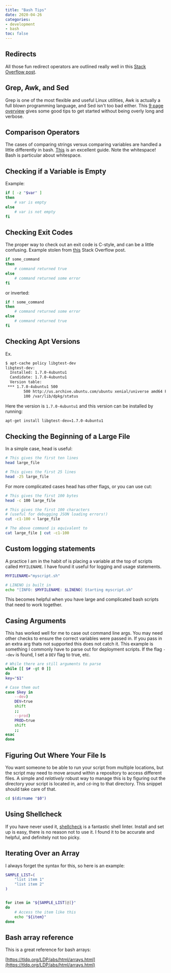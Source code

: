 ```yaml
---
title: "Bash Tips"
date: 2020-04-26
categories:
- development
- bash
toc: false
---
```


## Redirects

All those fun redirect operators are outlined really well in this [Stack Overflow post](https://unix.stackexchange.com/questions/159513/what-are-the-shells-control-and-redirection-operators).

## Grep, Awk, and Sed

Grep is one of the most flexible and useful Linux utilities, Awk is actually a full blown programming language, and Sed isn't too bad either. This [9 page overview](https://www-users.york.ac.uk/~mijp1/teaching/2nd_year_Comp_Lab/guides/grep_awk_sed.pdf) gives some good tips to get started without being overly long and verbose.

## Comparison Operators 

The cases of comparing strings versus comparing variables are handled a little differently in bash. [This](https://www.tldp.org/LDP/abs/html/comparison-ops.html) is an excellent guide. Note the whitespace! Bash is particular about whitespace.

## Checking if a Variable is Empty

Example:

```bash
if [ -z "$var" ]
then
    # var is empty
else
    # var is not empty
fi
```

## Checking Exit Codes

The proper way to check out an exit code is C-style, and can be a little confusing. Example stolen from [this](https://stackoverflow.com/questions/26675681/how-to-check-the-exit-status-using-an-if-statement-using-bash) Stack Overflow post.

```bash
if some_command
then
    # command returned true
else
    # command returned some error
fi
```

or inverted:

```bash
if ! some_command
then
    # command returned some error
else
    # command returned true
fi
```

## Checking Apt Versions

Ex.

```bash
$ apt-cache policy libgtest-dev
libgtest-dev:
  Installed: 1.7.0-4ubuntu1
  Candidate: 1.7.0-4ubuntu1
  Version table:
 *** 1.7.0-4ubuntu1 500
        500 http://us.archive.ubuntu.com/ubuntu xenial/universe amd64 Packages
        100 /var/lib/dpkg/status
```

 Here the version is `1.7.0-4ubuntu1` and this version can be installed by running:

```bash
apt-get install libgtest-dev=1.7.0-4ubuntu1
```

## Checking the Beginning of a Large File 

In a simple case, head is useful:

```bash
# This gives the first ten lines
head large_file 

# This gives the first 25 lines
head -25 large_file 
```

For more complicated cases head has other flags, or you can use cut:

```bash
# This gives the first 100 bytes
head -c 100 large_file 

# This gives the first 100 characters 
# (useful for debugging JSON loading errors!)
cut -c1-100 < large_file

# The above command is equivalent to
cat large_file | cut -c1-100
```

## Custom logging statements

A practice I am in the habit of is placing a variable at the top of scripts called `MYFILENAME`. I have found it useful for logging and usage statements.

```bash
MYFILENAME="myscript.sh"

# LINENO is built in 
echo "[INFO: $MYFILENAME: $LINENO] Starting myscript.sh"
```

This becomes helpful when you have large and complicated bash scripts that need to work together.


## Casing Arguments

This has worked well for me to case out command line args. You may need other checks to ensure the correct variables were passed in. If you pass in an extra arg thats not supported this does not catch it. This example is something I commonly have to parse out for deployment scripts. If the flag `--dev` is found, I set a `DEV` flag to true, etc.

```bash
# While there are still arguments to parse
while [[ $# -gt 0 ]]
do
key="$1"

# Case them out
case $key in
    --dev)
    DEV=true
    shift
    ;;
    --prod)
    PROD=true
    shift
    ;;
esac
done
```

## Figuring Out Where Your File Is

You want someone to be able to run your script from multiple locations, but the script may need to move around within a repository to access different files. A simple and _relatively_ robust way to manage this is by figuring out the directory your script is located in, and `cd`-ing to that directory. This snippet should take care of that.

```bash
cd $(dirname "$0")
```

## Using Shellcheck

If you have never used it, [shellcheck](https://github.com/koalaman/shellcheck) is a fantastic shell linter. Install and set up is easy, there is no reason not to use it. I found it to be accurate and helpful, and definitely not too picky.

## Iterating Over an Array

I always forget the syntax for this, so here is an example:

```bash
SAMPLE_LIST=(
    "list item 1"
    "list item 2"
)


for item in "${SAMPLE_LIST[@]}"
do
    # Access the item like this
    echo "${item}"
done
```

## Bash array reference

This is a great reference for bash arrays: 

[https://tldp.org/LDP/abs/html/arrays.html](https://tldp.org/LDP/abs/html/arrays.html)

